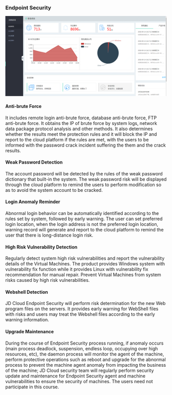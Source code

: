  

###  Endpoint Security

![01-intr-functions.png](https://github.com/jdcloudcom/cn/blob/edit/image/Endpoint-Security/01-intr-functions.png)

#### Anti-brute Force

It includes remote login anti-brute force, database anti-brute force, FTP anti-brute force. It obtains the IP of brute force by system logs, network data package protocol analysis and other methods. It also determines whether the results meet the protection rules and it will block the IP and report to the cloud platform if the rules are met, with the users to be informed with the password crack incident suffering the them and the crack results.

#### Weak Password Detection

The account password will be detected by the rules of the weak password dictionary that built-in the system. The weak password risk will be displayed through the cloud platform to remind the users to perform modification so as to avoid the system account to be cracked.

#### Login Anomaly Reminder

Abnormal login behavior can be automatically identified according to the rules set by system, followed by early warning. The user can set preferred login location, when the login address is not the preferred login location, warning record will generate and report to the cloud platform to remind the user that there is long-distance login risk.

#### High Risk Vulnerability Detection

Regularly detect system high risk vulnerabilities and report the vulnerability details of the Virtual Machines. The product provides Windows system with vulnerability fix function while it provides Linux with vulnerability fix recommendation for manual repair. Prevent Virtual Machines from system risks caused by high risk vulnerabilities.

#### Webshell Detection

JD Cloud Endpoint Security will perform risk determination for the new Web program files on the servers. It provides early warning for WebShell files with risks and users may treat the Webshell files according to the early warning information.

#### Upgrade Maintenance

During the course of Endpoint Security process running, if anomaly occurs (main process deadlock, suspension, endless loop, occupying over high resources, etc), the daemon process will monitor the agent of the machine, perform protective operations such as reboot and upgrade for the abnormal process to prevent the machine agent anomaly from impacting the business of the machine; JD Cloud security team will regularly perform security update and maintenance for Endpoint Security agent and machine vulnerabilities to ensure the security of machines. The users need not participate in this course.
